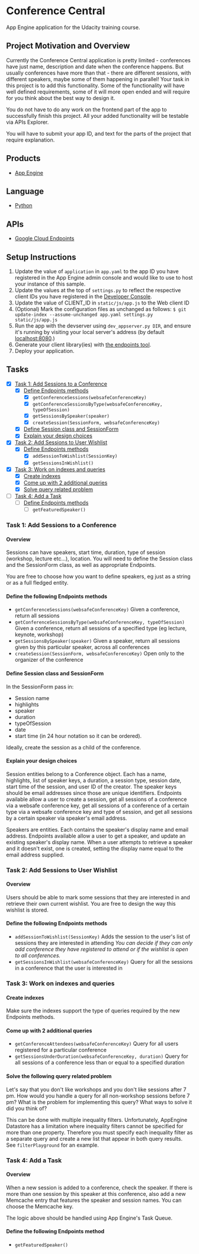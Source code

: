 # Conference Central

App Engine application for the Udacity training course.

## Project Motivation and Overview

Currently the Conference Central application is pretty limited - conferences have just name, description and date when the conference happens. But usually conferences have more than that - there are different sessions, with different speakers, maybe some of them happening in parallel! Your task in this project is to add this functionality. Some of the functionality will have well defined requirements, some of it will more open ended and will require for you think about the best way to design it.

You do not have to do any work on the frontend part of the app to successfully finish this project. All your added functionality will be testable via APIs Explorer.

You will have to submit your app ID, and text for the parts of the project that require explanation.

## Products
- [App Engine][1]

## Language
- [Python][2]

## APIs
- [Google Cloud Endpoints][3]

## Setup Instructions
1. Update the value of `application` in `app.yaml` to the app ID you
   have registered in the App Engine admin console and would like to use to host
   your instance of this sample.
1. Update the values at the top of `settings.py` to
   reflect the respective client IDs you have registered in the
   [Developer Console][4].
1. Update the value of CLIENT_ID in `static/js/app.js` to the Web client ID
1. (Optional) Mark the configuration files as unchanged as follows:
   `$ git update-index --assume-unchanged app.yaml settings.py static/js/app.js`
1. Run the app with the devserver using `dev_appserver.py DIR`, and ensure it's running by visiting
   your local server's address (by default [localhost:8080][5].)
1. Generate your client library(ies) with [the endpoints tool][6].
1. Deploy your application.

## Tasks

- [x] [Task 1: Add Sessions to a Conference][11]
  - [x] [Define Endpoints methods][12]
    - [x] `getConferenceSessions(websafeConferenceKey)`
    - [x] `getConferenceSessionsByType(websafeConferenceKey, typeOfSession)`
    - [x] `getSessionsBySpeaker(speaker)`
    - [x] `createSession(SessionForm, websafeConferenceKey)`
  - [x] [Define Session class and SessionForm][13]
  - [x] [Explain your design choices][14]
- [x] [Task 2: Add Sessions to User Wishlist][21]
  - [x] [Define Endpoints methods][22]
    - [x] `addSessionToWishlist(SessionKey)`
    - [x] `getSessionsInWishlist()`
- [x] [Task 3: Work on indexes and queries][31]
  - [x] [Create indexes][32]
  - [x] [Come up with 2 additional queries][33]
  - [x] [Solve query related problem][34]
- [ ] [Task 4: Add a Task][41]
  - [ ] [Define Endpoints methods][42]
    - [ ] `getFeaturedSpeaker()`

### Task 1: Add Sessions to a Conference

#### Overview

Sessions can have speakers, start time, duration, type of session (workshop, lecture etc…), location. You will need to define the Session class and the SessionForm class, as well as appropriate Endpoints.

You are free to choose how you want to define speakers, eg just as a string or as a full fledged entity.

#### Define the following Endpoints methods

- `getConferenceSessions(websafeConferenceKey)`
Given a conference, return all sessions
- `getConferenceSessionsByType(websafeConferenceKey, typeOfSession)`
Given a conference, return all sessions of a specified type (eg lecture, keynote, workshop)
- `getSessionsBySpeaker(speaker)`
Given a speaker, return all sessions given by this particular speaker, across all conferences
- `createSession(SessionForm, websafeConferenceKey)`
Open only to the organizer of the conference

#### Define Session class and SessionForm

In the SessionForm pass in:
- Session name
- highlights
- speaker
- duration
- typeOfSession
- date
- start time (in 24 hour notation so it can be ordered).

Ideally, create the session as a child of the conference.

#### Explain your design choices

Session entities belong to a Conference object. Each has a name, highlights, list of speaker keys, a duration, a session type, session date, start time of the session, and user ID of the creator. The speaker keys should be email addresses since those are unique identifiers. Endpoints available allow a user to create a session, get all sessions of a conference via a websafe conference key, get all sessions of a conference of a certain type via a websafe conference key and type of session, and get all sessions by a certain speaker via speaker's email address.

Speakers are entities. Each contains the speaker's display name and email address. Endpoints available allow a user to get a speaker, and update an existing speaker's display name. When a user attempts to retrieve a speaker and it doesn't exist, one is created, setting the display name equal to the email address supplied.

### Task 2: Add Sessions to User Wishlist

#### Overview

Users should be able to mark some sessions that they are interested in and retrieve their own current wishlist. You are free to design the way this wishlist is stored.

#### Define the following Endpoints methods
- `addSessionToWishlist(SessionKey)`
Adds the session to the user's list of sessions they are interested in attending
_You can decide if they can only add conference they have registered to attend or if the wishlist is open to all conferences._
- `getSessionsInWishlist(websafeConferenceKey)`
Query for all the sessions in a conference that the user is interested in

### Task 3: Work on indexes and queries

#### Create indexes

Make sure the indexes support the type of queries required by the new Endpoints methods.

#### Come up with 2 additional queries

- `getConferenceAttendees(websafeConferenceKey)`
Query for all users registered for a particular conference
- `getSessionsUnderDuration(websafeConferenceKey, duration)`
Query for all sessions of a conference less than or equal to a specified duration

#### Solve the following query related problem

Let's say that you don't like workshops and you don't like sessions after 7 pm. How would you handle a query for all non-workshop sessions before 7 pm? What is the problem for implementing this query? What ways to solve it did you think of?

This can be done with multiple inequality filters. Unfortunately, AppEngine Datastore has a limitation where inequality filters cannot be specified for more than one property. Therefore you must specify each inequality filter as a separate query and create a new list that appear in both query results. See `filterPlayground` for an example.

### Task 4: Add a Task

#### Overview

When a new session is added to a conference, check the speaker. If there is more than one session by this speaker at this conference, also add a new Memcache entry that features the speaker and session names. You can choose the Memcache key.

The logic above should be handled using App Engine's Task Queue.

#### Define the following Endpoints method

- `getFeaturedSpeaker()`

<!-- Links -->
[1]: https://developers.google.com/appengine
[2]: http://python.org
[3]: https://developers.google.com/appengine/docs/python/endpoints/
[4]: https://console.developers.google.com/
[5]: https://localhost:8080/
[6]: https://developers.google.com/appengine/docs/python/endpoints/endpoints_tool

[11]: #task-1-add-sessions-to-a-conference
[12]: #define-the-following-endpoints-methods
[13]: #define-session-class-and-sessionform
[14]: #explain-your-design-choices

[21]: #task-2-add-sessions-to-user-wishlist
[22]: #define-the-following-endpoints-methods-1

[31]: #task-3-work-on-indexes-and-queries
[32]: #create-indexes
[33]: #come-up-with-2-additional-queries
[34]: #solve-the-following-query-related-problem

[41]: #task-4-add-a-task
[42]: #define-the-following-endpoints-method
